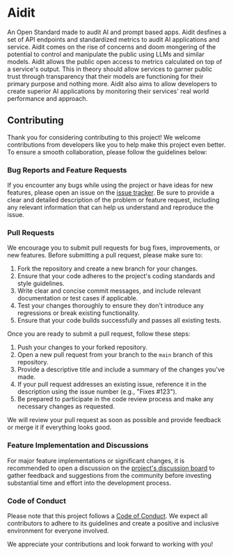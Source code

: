 # Aidit
An Open Standard made to audit AI and prompt based apps. Aidit desfines a set of API endpoints and standardized metrics to audit AI applications and service. Aidit comes on the rise of concerns and doom mongering of the potential to control and manipulate the public using LLMs and similar models. Aidit allows the public open access to metrics calculated on top of a service's output. This in theory should allow services to garner public trust through transparency that their models are functioning for their primary purpose and nothing more. Aidit also aims to allow developers to create superior AI applications by monitoring their services' real world performance and approach.

## Contributing

Thank you for considering contributing to this project! We welcome contributions from developers like you to help make this project even better. To ensure a smooth collaboration, please follow the guidelines below:

### Bug Reports and Feature Requests

If you encounter any bugs while using the project or have ideas for new features, please open an issue on the [issue tracker](https://github.com/cybertheory/Aidit/issues). Be sure to provide a clear and detailed description of the problem or feature request, including any relevant information that can help us understand and reproduce the issue.

### Pull Requests

We encourage you to submit pull requests for bug fixes, improvements, or new features. Before submitting a pull request, please make sure to:

1. Fork the repository and create a new branch for your changes.
2. Ensure that your code adheres to the project's coding standards and style guidelines.
3. Write clear and concise commit messages, and include relevant documentation or test cases if applicable.
4. Test your changes thoroughly to ensure they don't introduce any regressions or break existing functionality.
5. Ensure that your code builds successfully and passes all existing tests.

Once you are ready to submit a pull request, follow these steps:

1. Push your changes to your forked repository.
2. Open a new pull request from your branch to the `main` branch of this repository.
3. Provide a descriptive title and include a summary of the changes you've made.
4. If your pull request addresses an existing issue, reference it in the description using the issue number (e.g., "Fixes #123").
5. Be prepared to participate in the code review process and make any necessary changes as requested.

We will review your pull request as soon as possible and provide feedback or merge it if everything looks good.

### Feature Implementation and Discussions

For major feature implementations or significant changes, it is recommended to open a discussion on the [project's discussion board](https://github.com/cybertheory/Aidit/discussions/1) to gather feedback and suggestions from the community before investing substantial time and effort into the development process.

### Code of Conduct

Please note that this project follows a [Code of Conduct](conduct.md). We expect all contributors to adhere to its guidelines and create a positive and inclusive environment for everyone involved.

We appreciate your contributions and look forward to working with you!

